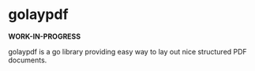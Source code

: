 # golaypdf

**WORK-IN-PROGRESS**

golaypdf is a go library providing easy way to lay out nice structured PDF documents.
